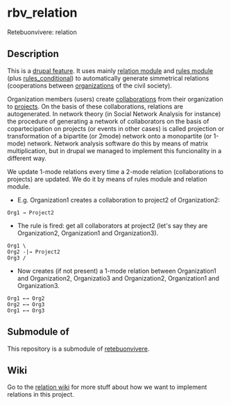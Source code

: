 rbv_relation
============

Retebuonvivere: relation

Description
-----------
This is a [drupal feature][2]. It uses mainly [relation module][3] and [rules module][4] (plus [rules_conditional][5]) to automatically generate simmetrical relations (cooperations between [organizations][6] of the civil society).

Organization members (users) create [collaborations][7] from their organization to [projects][8]. On the basis of these collaborations, relations are autogenerated. In network theory (in Social Network Analysis for instance) the procedure of generating a network of collaborators on the basis of copartecipation on projects (or events in other cases) is called projection or transformation of a bipartite (or 2mode) network onto a monopartite (or 1-mode) network. Network analysis software do this by means of matrix multiplication, but in drupal we managed to implement this funcionality in a different way. 

We update 1-mode relations every time a 2-mode relation (collaborations to projects) are updated. We do it by means of rules module and relation module. 

* E.g. Organization1 creates a collaboration to project2 of Organization2: 

```
Org1 → Project2
```

* The rule is fired: get all collaborators at project2 (let's say they are Organization2, Organization1 and Organization3). 

```
Org1 \
Org2 -|→ Project2
Org3 /
```

* Now creates (if not present) a 1-mode relation between Organization1 and Organization2, Organizatio3 and Organization2, Organization1 and Organization3.

```
Org1 ←→ Org2
Org2 ←→ Org3
Org1 ←→ Org3
```

Submodule of
------------
This repository is a submodule of [retebuonvivere][0].

Wiki
----
Go to the [relation wiki][1] for more stuff about how we want to implement relations in this project.

[0]: https://github.com/fonzy85vr/retebuonvivere.
[1]: https://github.com/miromarchi/rbv_relation/wiki
[2]: https://drupal.org/project/features
[3]: https://drupal.org/project/relation
[4]: https://drupal.org/project/rules
[5]: https://drupal.org/project/rules_conditional
[6]: https://github.com/miromarchi/rbv_org
[7]: https://github.com/miromarchi/rbv_relpro
[8]: https://github.com/miromarchi/rbv_project
